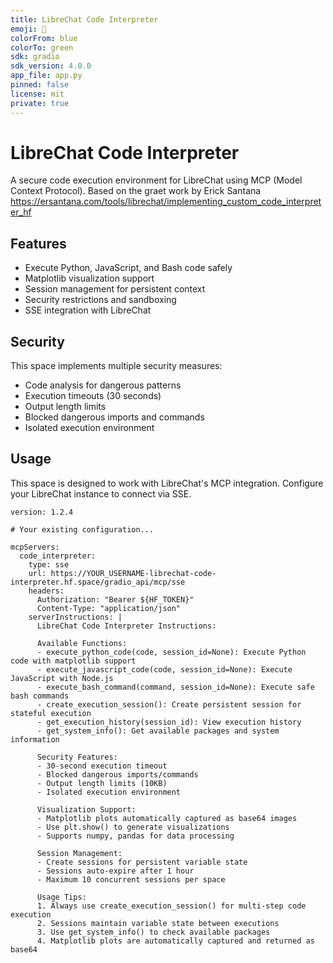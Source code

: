 ```yaml
---
title: LibreChat Code Interpreter
emoji: 🐍
colorFrom: blue
colorTo: green
sdk: gradio
sdk_version: 4.0.0
app_file: app.py
pinned: false
license: mit
private: true
---
```

 
# LibreChat Code Interpreter
 
A secure code execution environment for LibreChat using MCP (Model Context Protocol). Based on the graet work by Erick Santana https://ersantana.com/tools/librechat/implementing_custom_code_interpreter_hf
 
## Features
 
- Execute Python, JavaScript, and Bash code safely
- Matplotlib visualization support
- Session management for persistent context
- Security restrictions and sandboxing
- SSE integration with LibreChat
 
## Security
 
This space implements multiple security measures:
- Code analysis for dangerous patterns
- Execution timeouts (30 seconds)
- Output length limits
- Blocked dangerous imports and commands
- Isolated execution environment
 
## Usage
 
This space is designed to work with LibreChat's MCP integration. Configure your LibreChat instance to connect via SSE.

```
version: 1.2.4
 
# Your existing configuration...
 
mcpServers:
  code_interpreter:
    type: sse
    url: https://YOUR_USERNAME-librechat-code-interpreter.hf.space/gradio_api/mcp/sse
    headers:
      Authorization: "Bearer ${HF_TOKEN}"
      Content-Type: "application/json"
    serverInstructions: |
      LibreChat Code Interpreter Instructions:
      
      Available Functions:
      - execute_python_code(code, session_id=None): Execute Python code with matplotlib support
      - execute_javascript_code(code, session_id=None): Execute JavaScript with Node.js
      - execute_bash_command(command, session_id=None): Execute safe bash commands
      - create_execution_session(): Create persistent session for stateful execution
      - get_execution_history(session_id): View execution history
      - get_system_info(): Get available packages and system information
      
      Security Features:
      - 30-second execution timeout
      - Blocked dangerous imports/commands
      - Output length limits (10KB)
      - Isolated execution environment
      
      Visualization Support:
      - Matplotlib plots automatically captured as base64 images
      - Use plt.show() to generate visualizations
      - Supports numpy, pandas for data processing
      
      Session Management:
      - Create sessions for persistent variable state
      - Sessions auto-expire after 1 hour
      - Maximum 10 concurrent sessions per space
      
      Usage Tips:
      1. Always use create_execution_session() for multi-step code execution
      2. Sessions maintain variable state between executions
      3. Use get_system_info() to check available packages
      4. Matplotlib plots are automatically captured and returned as base64
```
